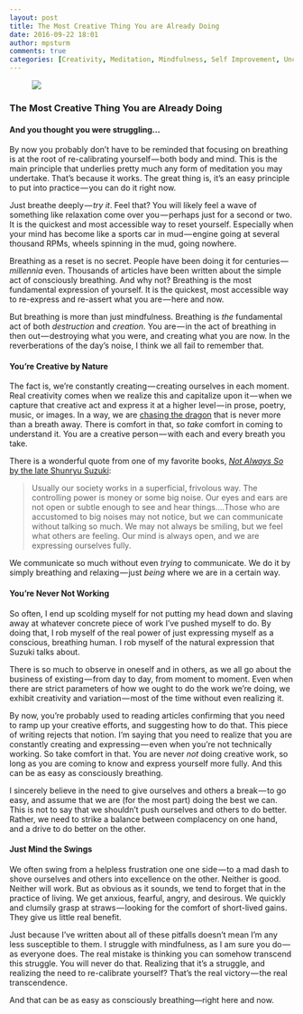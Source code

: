 ```yaml
---
layout: post
title: The Most Creative Thing You are Already Doing
date: 2016-09-22 18:01
author: mpsturm
comments: true
categories: [Creativity, Meditation, Mindfulness, Self Improvement, Uncategorized, Writing]
---
```



<figure>

<img src="https://mikesturmblog.files.wordpress.com/2016/09/52fe8-1lxp_upujo76i02pfehobea.jpeg">
</figure>

<h3>The Most Creative Thing You are Already Doing</h3>
<h4>And you thought you were struggling…</h4>
<p>By now you probably don’t have to be reminded that focusing on breathing is at the root of re-calibrating yourself — both body and mind. This is the main principle that underlies pretty much any form of meditation you may undertake. That’s because it works. The great thing is, it’s an easy principle to put into practice — you can do it right now.</p>
<p>Just breathe deeply — <em>try it</em>. Feel that? You will likely feel a wave of something like relaxation come over you — perhaps just for a second or two. It is the quickest and most accessible way to reset yourself. Especially when your mind has become like a sports car in mud — engine going at several thousand RPMs, wheels spinning in the mud, going nowhere.</p>
<p>Breathing as a reset is no secret. People have been doing it for centuries — <em>millennia</em> even. Thousands of articles have been written about the simple act of consciously breathing. And why not? Breathing is the most fundamental expression of yourself. It is the quickest, most accessible way to re-express and re-assert what you are — here and now.</p>
<p>But breathing is more than just mindfulness. Breathing is <em>the </em>fundamental act of both <em>destruction </em>and <em>creation</em>. You are — in the act of breathing in then out — destroying what you were, and creating what you are now. In the reverberations of the day’s noise, I think we all fail to remember that.</p>
<h4>You’re Creative by Nature</h4>
<p>The fact is, we’re constantly creating — creating ourselves in each moment. Real creativity comes when we realize this and capitalize upon it — when we capture that creative act and express it at a higher level — in prose, poetry, music, or images. In a way, we are <a href="https://en.wikipedia.org/wiki/Chasing_the_dragon#Metaphorical" target="_blank">chasing the dragon</a> that is never more than a breath away. There is comfort in that, so <em>take</em> comfort in coming to understand it. You are a creative person — with each and every breath you take.</p>
<p>There is a wonderful quote from one of my favorite books, <a href="http://www.amazon.com/Not-Always-So-Practicing-Spirit/dp/0060957549" target="_blank"><em>Not Always So</em> by the late Shunryu Suzuki</a>:</p>
<blockquote>Usually our society works in a superficial, frivolous way. The controlling power is money or some big noise. Our eyes and ears are not open or subtle enough to see and hear things….Those who are accustomed to big noises may not notice, but we can communicate without talking so much. We may not always be smiling, but we feel what others are feeling. Our mind is always open, and we are expressing ourselves fully.</blockquote>
<p>We communicate so much without even <em>trying</em> to communicate. We do it by simply breathing and relaxing — just <em>being</em> where we are in a certain way.</p>
<h4>You’re Never Not Working</h4>
<p>So often, I end up scolding myself for not putting my head down and slaving away at whatever concrete piece of work I’ve pushed myself to do. By doing that, I rob myself of the real power of just expressing myself as a conscious, breathing human. I rob myself of the natural expression that Suzuki talks about.</p>
<p>There is so much to observe in oneself and in others, as we all go about the business of existing — from day to day, from moment to moment. Even when there are strict parameters of how we ought to do the work we’re doing, we exhibit creativity and variation — most of the time without even realizing it.</p>
<p>By now, you’re probably used to reading articles confirming that you need to ramp up your creative efforts, and suggesting how to do that. This piece of writing rejects that notion. I’m saying that you need to realize that you are constantly creating and expressing — even when you’re not technically working. So take comfort in that. You are never <em>not </em>doing creative work, so long as you are coming to know and express yourself more fully. And this can be as easy as consciously breathing.</p>
<p>I sincerely believe in the need to give ourselves and others a break — to go easy, and assume that we are (for the most part) doing the best we can. This is not to say that we shouldn’t push ourselves and others to do better. Rather, we need to strike a balance between complacency on one hand, and a drive to do better on the other.</p>
<h4>Just Mind the Swings</h4>
<p>We often swing from a helpless frustration one one side — to a mad dash to shove ourselves and others into excellence on the other. Neither is good. Neither will work. But as obvious as it sounds, we tend to forget that in the practice of living. We get anxious, fearful, angry, and desirous. We quickly and clumsily grasp at straws — looking for the comfort of short-lived gains. They give us little real benefit.</p>
<p>Just because I’ve written about all of these pitfalls doesn’t mean I’m any less susceptible to them. I struggle with mindfulness, as I am sure you do — as everyone does. The real mistake is thinking you can somehow transcend this struggle. You will never do that. Realizing that it’s a struggle, and realizing the need to re-calibrate yourself? That’s the real victory — the real transcendence.</p>
<p>And that can be as easy as consciously breathing—right here and now.</p>


